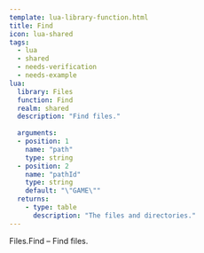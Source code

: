 ```yaml
---
template: lua-library-function.html
title: Find
icon: lua-shared
tags:
  - lua
  - shared
  - needs-verification
  - needs-example
lua:
  library: Files
  function: Find
  realm: shared
  description: "Find files."
  
  arguments:
  - position: 1
    name: "path"
    type: string
  - position: 2
    name: "pathId"
    type: string
    default: "\"GAME\""
  returns:
    - type: table
      description: "The files and directories."
---
```


<div class="lua__search__keywords">
Files.Find &#x2013; Find files.
</div>
